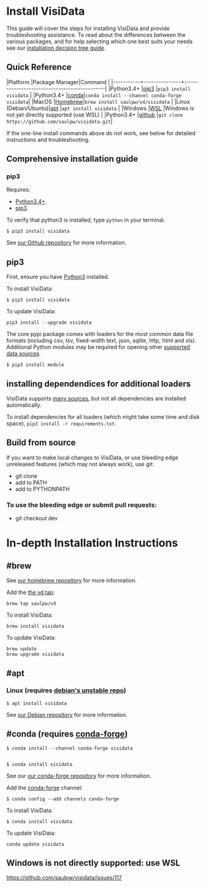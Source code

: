 # Install VisiData

This guide will cover the steps for installing VisiData and provide troubleshooting assistance. To read about the differences between the various packages, and for help selecting which one best suits your needs see our [installation decision tree guide](/topics/install).

## Quick Reference

|Platform   |Package Manager|Command                                       |
|-----------+---------------+:---------------------------------------------|
|Python3.4+ |[pip3](#pip)   |`pip3 install visidata`                       |
|Python3.4+ |[conda](#conda)|`conda install --channel conda-forge visidata`|
|MacOS      |[Homebrew](#brew)|`brew install saulpw/vd/visidata`           |
|Linux (Debian/Ubuntu)|[apt](#apt)      |`apt install visidata`            |
|Windows    |[WSL](#wsl)    |Windows is not yet directly supported (use WSL)   |
|Python3.4+ |[github](#git) |`git clone https://github.com/saulpw/visidata.git`|

If the one-line install commands above do not work, see below for detailed instructions and troubleshooting.

## Comprehensive installation guide

### pip3

Requires:

* [Python3.4+](https://www.python.org/downloads/).
* [pip3](https://stackoverflow.com/questions/6587507/how-to-install-pip-with-python-3).

To verify that python3 is installed, type `python` in your terminal.

    $ pip3 install visidata

See [our Github repository](https://github.com/saulpw/visidata) for more information.
## pip3

First, ensure you have [Python3](https://www.python.org/downloads/) installed.

To install VisiData:

~~~
$ pip3 install visidata
~~~

To update VisiData:

~~~
pip3 install --upgrade visidata
~~~

The core pypi package comes with loaders for the most common data file formats (including csv, tsv, fixed-width text, json, sqlite, http, html and xls). Additional Python modules may be required for opening other [supported data sources](https://visidata.org/man/#loaders).

~~~
$ pip3 install module
~~~

## installing dependendices for additional loaders

VisiData supports [many sources](http://visidata.org/man/#loaders), but not all dependencies are installed automatically.

To install dependencies for all loaders (which might take some time and disk space), `pip3 install -r requirements.txt`.

## Build from source

If you want to make local changes to VisiData, or use bleeding edge unreleased features (which may not always work), use git:

- git clone
- add to PATH
- add to PYTHONPATH
### To use the bleeding edge or submit pull requests:
- git checkout dev





# In-depth Installation Instructions

## #brew

See [our homebrew repository](https://github.com/saulpw/homebrew-vd) for more information.

Add the [the vd tap](https://github.com/saulpw/homebrew-vd):

~~~
brew tap saulpw/vd
~~~

To install VisiData:

~~~
brew install visidata
~~~

To update VisiData:

~~~
brew update
brew upgrade visidata
~~~


## #apt

### Linux (requires [debian's unstable repo](https://github.com/saulpw/visidata#install-via-apt))

    $ apt install visidata

See [our Debian repository](https://github.com/saulpw/deb-vd) for more information.

## #conda (requires [conda-forge](https://conda-forge.org/))

    $ conda install --channel conda-forge visidata


    $ conda install visidata

See our [our conda-forge repository](https://github.com/conda-forge/visidata-feedstock) for more information.

Add the [conda-forge](https://conda-forge.org/) channel:

~~~
$ conda config --add channels conda-forge
~~~

To install VisiData:

~~~
$ conda install visidata
~~~

To update VisiData:

~~~
conda update visidata
~~~


## Windows is not directly supported: use WSL
https://github.com/saulpw/visidata/issues/117
